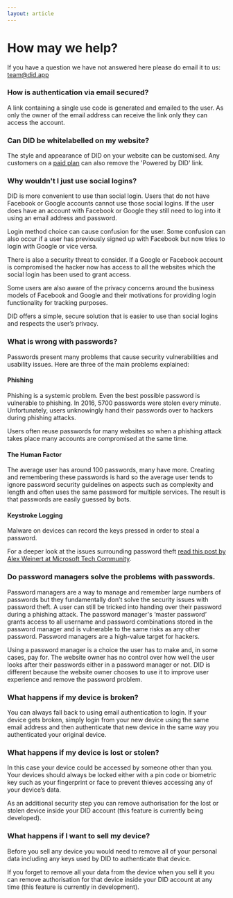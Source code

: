 ```yaml
---
layout: article
---
```




# How may we help?

If you have a question we have not answered here please do email it to us: [team@did.app](team@did.app)

<a name="how-is-authentication-via-email-secured"></a>
### How is authentication via email secured?

A link containing a single use code is generated and emailed to the user.
As only the owner of the email address can receive the link only they can access the account.

<a name="can-did-be-whitelabelled-on-my-website"></a>
### Can DID be whitelabelled on my website?

The style and appearance of DID on your website can be customised. Any customers on a [paid plan](https://did.app/#pricing) can also remove the 'Powered by DID' link.

<a name="why-wouldnt-i-just-use-social-logins"></a>
### Why wouldn't I just use social logins?
DID is more convenient to use than social login.  Users that do not have Facebook or Google accounts cannot use those social logins.  If the user does have an account with Facebook or Google they still need to log into it using an email address and password.

Login method choice can cause confusion for the user.  Some confusion can also occur if a user has previously signed up with Facebook but now tries to login with Google or vice versa.

There is also a security threat to consider.  If a Google or Facebook account is compromised the hacker now has access to all the websites which the social login has been used to grant access.  

Some users are also aware of the privacy concerns around the business models of Facebook and Google and their motivations for providing login functionality for tracking purposes.  

DID offers a simple, secure solution that is easier to use than social logins and respects the user’s privacy.

<a name="what-is-wrong-with-passwords"></a>
### What is wrong with passwords?

Passwords present many problems that cause security vulnerabilities and usability issues.  Here are three of the main problems explained:

<a name="phishing"></a>
#### Phishing

Phishing is a systemic problem. Even the best possible password is vulnerable to phishing.  In 2016, 5700 passwords were stolen every minute.  Unfortunately, users unknowingly hand their passwords over to hackers during phishing attacks.

Users often reuse passwords for many websites so when a phishing attack takes place many accounts are compromised at the same time.

<a name="the-human-factor"></a>
#### The Human Factor

The average user has around 100 passwords, many have more. Creating and remembering these passwords is hard so the average user tends to ignore password security guidelines on aspects such as complexity and length and often uses the same password for multiple services.  The result is that passwords are easily guessed by bots.

<a name="keystroke-logging"></a>
#### Keystroke Logging

Malware on devices can record the keys pressed in order to steal a password.

For a deeper look at the issues surrounding password theft [read this post by Alex Weinert at Microsoft Tech Community](https://techcommunity.microsoft.com/t5/Azure-Active-Directory-Identity/Your-Pa-word-doesn-t-matter/ba-p/731984).

<a name="do-password-managers-solve-the-problems-with-passwords"></a>
### Do password managers solve the problems with passwords.

Password managers are a way to manage and remember large numbers of passwords but they fundamentally don’t solve the security issues with password theft.  A user can still be tricked into handing over their password during a phishing attack. The password manager's ‘master password’ grants access to all username and password combinations stored in the password manager and is vulnerable to the same risks as any other password.  Password managers are a high-value target for hackers.

Using a password manager is a choice the user has to make and, in some cases, pay for.  The website owner has no control over how well the user looks after their passwords either in a password manager or not.  DID is different because the website owner chooses to use it to improve user experience and remove the password problem.

<a name="what-happens-if-my-device-is-broken"></a>
### What happens if my device is broken?

You can always fall back to using email authentication to login. If your device gets broken, simply login from your new device using the same email address and then authenticate that new device in the same way you authenticated your original device.

<a name="what-happens-if-my-device-is-lost-or-stolen"></a>
### What happens if my device is lost or stolen?

In this case your device could be accessed by someone other than you.  Your devices should always be locked either with a pin code or biometric key such as your fingerprint or face to prevent thieves accessing any of your device’s data.

As an additional security step you can remove authorisation for the lost or stolen device inside your DID account (this feature is currently being developed).

<a name="what-happens-if-i-want-to-sell-my-device"></a>
### What happens if I want to sell my device?

Before you sell any device you would need to remove all of your personal data including any keys used by DID to authenticate that device.

If you forget to remove all your data from the device when you sell it you can remove authorisation for that device inside your DID account at any time (this feature is currently in development).
